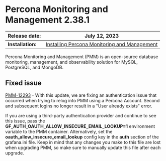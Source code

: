 # Percona Monitoring and Management 2.38.1

| **Release date:** | July 12, 2023                                                                                    |
| ----------------- | ----------------------------------------------------------------------------------------------- |
| **Installation:** | [Installing Percona Monitoring and Management](https://www.percona.com/software/pmm/quickstart) |

Percona Monitoring and Management (PMM) is an open-source database monitoring, management, and observability solution for MySQL, PostgreSQL, and MongoDB.

## Fixed issue

[PMM-12293](https://jira.percona.com/browse/PMM-12293) - With this update, we are fixing an authentication issue that occurred when trying to relog into PMM using a Percona Account. Second and subsequent logins no longer result in a "User already exists" error.

If you are using a third-party authentication provider and continue to see this issue, pass the **GF_AUTH_OAUTH_ALLOW_INSECURE_EMAIL_LOOKUP=1** environment variable to the PMM container. Alternatively, set the **oauth_allow_insecure_email_lookup** config key in the **auth** section of the grafana.ini file. Keep in mind that any changes you make to this file are lost when upgrading PMM, so make sure to manually update this file after each upgrade.